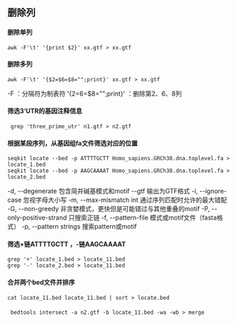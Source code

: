 ## 删除列
#### 删除单列
```
awk -F'\t' '{print $2}' xx.gtf > xx.gtf
```
#### 删除多列
```
awk -F'\t' '{$2=$6=$8="";print}' xx.gtf > xx.gtf
``` 
-F ：分隔符为制表符
'{$2=$6=$8="";print}' ：删除第2、6、8列
####  筛选3‘UTR的基因注释信息
```
 grep 'three_prime_utr' n1.gtf > n2.gtf
```
#### 根据某段序列，从基因组fa文件筛选对应的位置
```
seqkit locate --bed -p ATTTTGCTT Homo_sapiens.GRCh38.dna.toplevel.fa > locate_1.bed
seqkit locate --bed -p AAGCAAAAT Homo_sapiens.GRCh38.dna.toplevel.fa > locate_2.bed
```
 -d, --degenerate 包含简并碱基模式和motif
  --gtf 输出为GTF格式
  -i, --ignore-case 忽视字母大小写
  -m, --max-mismatch int 通过序列匹配时允许的最大错配
  -G, --non-greedy 非贪婪模式，更快但是可能错过与其他重叠的motif
  -P, --only-positive-strand 只搜索正链
  -f, --pattern-file 模式或motif文件（fasta格式）
  -p, --pattern strings 搜索pattern或motif
#### 筛选+链ATTTTGCTT ，-链AAGCAAAAT
```
grep '+' locate_1.bed > locate_11.bed
grep '-' locate_2.bed > locate_11.bed

```
#### 合并两个bed文件并排序
```
cat locate_11.bed locate_11.bed | sort > locate.bed
```
#### 
```
 bedtools intersect -a n2.gtf -b locate_11.bed -wa -wb > merge
```

<!--stackedit_data:
eyJoaXN0b3J5IjpbMTMwMTgzMDQ2OSwtMTk0NTg4ODE5NywzOD
g2NDk0MzksNDY3MzUwOTk3LDEzNTcwODg3MzUsMTg1NjgwNTU1
NCwxMjQyMTczNDQ2LDExMTA1MTQ5ODgsLTExMjAyOTA3MzEsLT
k1MTU0MTE5NV19
-->